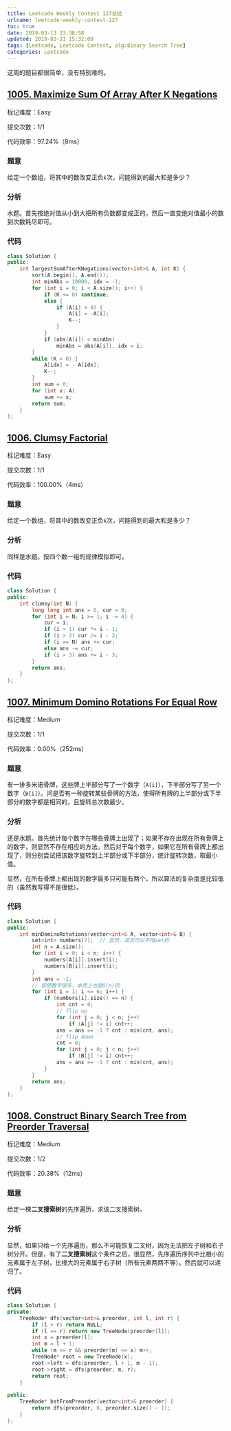 ```yaml
---
title: Leetcode Weekly Contest 127总结
urlname: leetcode-weekly-contest-127
toc: true
date: 2019-03-13 23:38:58
updated: 2019-03-31 15:32:00
tags: [Leetcode, Leetcode Contest, alg:Binary Search Tree]
categories: Leetcode
---
```


这周的题目都很简单，没有特别难的。

## [1005. Maximize Sum Of Array After K Negations](https://leetcode.com/problems/maximize-sum-of-array-after-k-negations/description/)

标记难度：Easy

提交次数：1/1

代码效率：97.24%（8ms）

### 题意

给定一个数组，将其中的数改变正负`k`次，问能得到的最大和是多少？

### 分析

水题。首先按绝对值从小到大把所有负数都变成正的，然后一直变绝对值最小的数到次数耗尽即可。

### 代码

```cpp
class Solution {
public:
    int largestSumAfterKNegations(vector<int>& A, int K) {
        sort(A.begin(), A.end());
        int minAbs = 10000, idx = -1;
        for (int i = 0; i < A.size(); i++) {
            if (K <= 0) continue;
            else {
                if (A[i] < 0) {
                    A[i] = -A[i];
                    K--;
                }
            }
            if (abs(A[i]) < minAbs)
                minAbs = abs(A[i]), idx = i;
        }
        while (K > 0) {
            A[idx] = - A[idx];
            K--;
        }
        int sum = 0;
        for (int x: A)
            sum += x;
        return sum;
    }
};
```

## [1006. Clumsy Factorial](https://leetcode.com/problems/clumsy-factorial/description/)

标记难度：Easy

提交次数：1/1

代码效率：100.00%（4ms）

### 题意

给定一个数组，将其中的数改变正负`k`次，问能得到的最大和是多少？

### 分析

同样是水题。按四个数一组的规律模拟即可。

### 代码

```cpp
class Solution {
public:
    int clumsy(int N) {
        long long int ans = 0, cur = 0;
        for (int i = N; i >= 1; i -= 4) {
            cur = i;
            if (i > 1) cur *= i - 1;
            if (i > 2) cur /= i - 2;
            if (i == N) ans += cur;
            else ans -= cur;
            if (i > 3) ans += i - 3;
        }
        return ans;
    }
};
```

## [1007. Minimum Domino Rotations For Equal Row](https://leetcode.com/problems/minimum-domino-rotations-for-equal-row/description/)

标记难度：Medium

提交次数：1/1

代码效率：0.00%（252ms）

### 题意

有一排多米诺骨牌，这些牌上半部分写了一个数字（`A[i]`），下半部分写了另一个数字（`B[i]`）。问是否有一种旋转某些骨牌的方法，使得所有牌的上半部分或下半部分的数字都是相同的，且旋转总次数最少。

### 分析

还是水题。首先统计每个数字在哪些骨牌上出现了；如果不存在出现在所有骨牌上的数字，则显然不存在相应的方法。然后对于每个数字，如果它在所有骨牌上都出现了，则分别尝试把该数字旋转到上半部分或下半部分，统计旋转次数，取最小值。

显然，在所有骨牌上都出现的数字最多只可能有两个，所以算法的复杂度是比较低的（虽然我写得不是很低）。

### 代码

```cpp
class Solution {
public:
    int minDominoRotations(vector<int>& A, vector<int>& B) {
        set<int> numbers[7];  // 显然，其实可以不用set的
        int n = A.size();
        for (int i = 0; i < n; i++) {
            numbers[A[i]].insert(i);
            numbers[B[i]].insert(i);
        }
        int ans = -1;
        // 即使数字很多，本质上也是O(n)的
        for (int i = 1; i <= 6; i++) {
            if (numbers[i].size() == n) {
                int cnt = 0;
                // flip up
                for (int j = 0; j < n; j++)
                    if (A[j] != i) cnt++;
                ans = ans == -1 ? cnt : min(cnt, ans);
                // flip down
                cnt = 0;
                for (int j = 0; j < n; j++)
                    if (B[j] != i) cnt++;
                ans = ans == -1 ? cnt : min(cnt, ans);
            }
        }
        return ans;
    }
};
```

## [1008. Construct Binary Search Tree from Preorder Traversal](https://leetcode.com/problems/construct-binary-search-tree-from-preorder-traversal/description/)

标记难度：Medium

提交次数：1/2

代码效率：20.38%（12ms）

### 题意

给定一棵**二叉搜索树**的先序遍历，求该二叉搜索树。

### 分析

显然，如果只给一个先序遍历，那么不可能恢复二叉树，因为无法把左子树和右子树分开。但是，有了**二叉搜索树**这个条件之后，很显然，先序遍历序列中比根小的元素属于左子树，比根大的元素属于右子树（所有元素两两不等）。然后就可以递归了。

### 代码

```cpp
class Solution {
private:
    TreeNode* dfs(vector<int>& preorder, int l, int r) {
        if (l > r) return NULL;
        if (l == r) return new TreeNode(preorder[l]);
        int x = preorder[l];
        int m = l + 1;
        while (m <= r && preorder[m] <= x) m++;
        TreeNode* root = new TreeNode(x);
        root->left = dfs(preorder, l + 1, m - 1);
        root->right = dfs(preorder, m, r);
        return root;
    }
    
public:
    TreeNode* bstFromPreorder(vector<int>& preorder) {
        return dfs(preorder, 0, preorder.size() - 1);
    }
};
```

